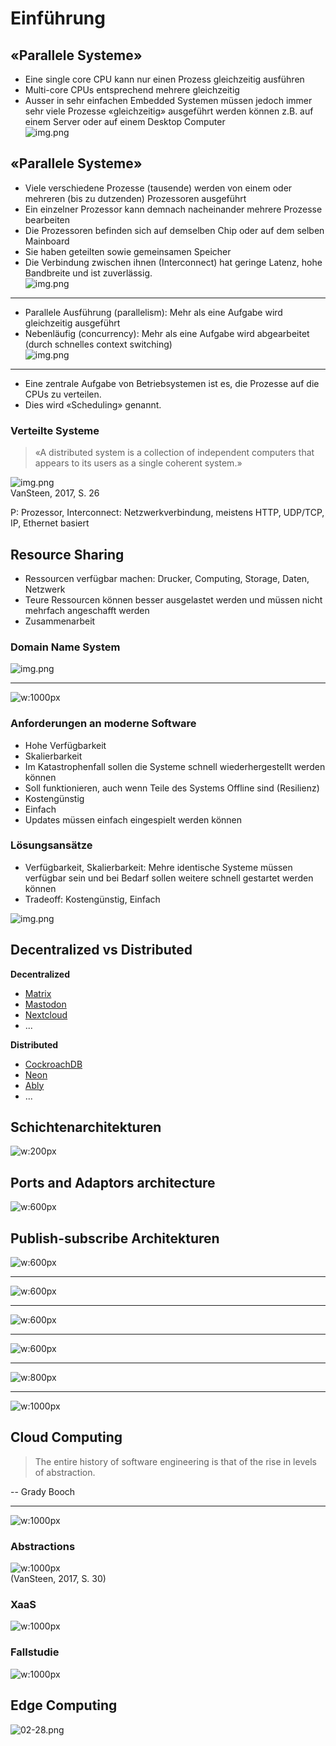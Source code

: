 <!-- headingDivider: 4 -->
<style>
img {
  display: block;
  margin: 0 auto;
}
</style>

# Einführung

## «Parallele Systeme»

- Eine single core CPU kann nur einen Prozess gleichzeitig ausführen
- Multi-core CPUs entsprechend mehrere gleichzeitig
- Ausser in sehr einfachen Embedded Systemen müssen jedoch immer sehr viele Prozesse «gleichzeitig» ausgeführt werden
  können z.B. auf einem Server oder auf einem Desktop Computer
  ![img.png](Images/htop.png)

## «Parallele Systeme»

- Viele verschiedene Prozesse (tausende) werden von einem oder mehreren (bis zu dutzenden) Prozessoren ausgeführt
- Ein einzelner Prozessor kann demnach nacheinander mehrere Prozesse bearbeiten
- Die Prozessoren befinden sich auf demselben Chip oder auf dem selben Mainboard
- Sie haben geteilten sowie gemeinsamen Speicher
- Die Verbindung zwischen ihnen (Interconnect) hat geringe Latenz, hohe Bandbreite und ist zuverlässig.
  ![img.png](Images/parallelSystems)

---

- Parallele Ausführung (parallelism): Mehr als eine Aufgabe wird gleichzeitig ausgeführt
- Nebenläufig (concurrency): Mehr als eine Aufgabe wird abgearbeitet (durch schnelles context switching)
  ![img.png](Images/concurrent_vs_parallel.png)

---

- Eine zentrale Aufgabe von Betriebsystemen ist es, die Prozesse auf die CPUs zu verteilen.
- Dies wird «Scheduling» genannt.

### Verteilte Systeme

> «A distributed system is a collection of independent computers that appears to its users as a single coherent system.»

![img.png](Images/DistributedSystem.png)
VanSteen, 2017, S. 26

P: Prozessor, Interconnect: Netzwerkverbindung, meistens HTTP, UDP/TCP, IP, Ethernet basiert

## Resource Sharing

- Ressourcen verfügbar machen: Drucker, Computing, Storage, Daten, Netzwerk
- Teure Ressourcen können besser ausgelastet werden und müssen nicht mehrfach angeschafft werden
- Zusammenarbeit

### Domain Name System

![img.png](Images/DomainNameSystem)

---

![w:1000px](Images/when-the-cloud-leaves-the-datacenter-530836-1.jpg)

### Anforderungen an moderne Software

- Hohe Verfügbarkeit
- Skalierbarkeit
- Im Katastrophenfall sollen die Systeme schnell wiederhergestellt werden können
- Soll funktionieren, auch wenn Teile des Systems Offline sind (Resilienz)
- Kostengünstig
- Einfach
- Updates müssen einfach eingespielt werden können

### Lösungsansätze

- Verfügbarkeit, Skalierbarkeit: Mehre identische Systeme müssen verfügbar sein und bei Bedarf sollen weitere schnell
  gestartet werden können
- Tradeoff: Kostengünstig, Einfach

![img.png](Images/LoadBalancing.png)

## Decentralized vs Distributed

**Decentralized**

- [Matrix](https://element.io/features/decentralised-matrix-network)
- [Mastodon](https://joinmastodon.org/)
- [Nextcloud](https://nextcloud.com/de/)
- ...

**Distributed**

- [CockroachDB](https://www.cockroachlabs.com/product/)
- [Neon](https://neon.tech/)
- [Ably](https://ably.com/)
- ...

## Schichtenarchitekturen

![w:200px](Images/distributedSystems/02/02-01a.png)

## Ports and Adaptors architecture

![w:600px](Images/ports-and-adapters-architecture.svg)

## Publish-subscribe Architekturen

![w:600px](Images/distributedSystems/02/02-09.png)

---

![w:600px](Images/distributedSystems/02/02-10a.png)

---

![w:600px](Images/distributedSystems/02/02-10b.png)

---

![w:600px](Images/distributedSystems/02/02-12.png)

---

![w:800px](Images/distributedSystems/02/02-14b.png)

---

![w:1000px](Images/distributedSystems/02/02-17.png)

## Cloud Computing

> The entire history of software engineering is that of the rise in levels of abstraction.

-- Grady Booch

---

![w:1000px](Images/PizzaAsAService.png)

### Abstractions

![w:1000px](Images/Abstractions.png)
(VanSteen, 2017, S. 30)

### XaaS

![w:1000px](Images/XaaS.png)

### Fallstudie

![w:1000px](Images/CaseStudyDashboard.png)

## Edge Computing

![02-28.png](Images/distributedSystems/02/02-28.png)